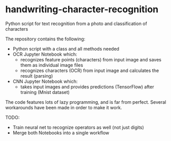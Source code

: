 # handwriting-character-recognition
Python script for text recognition from a photo and classification of characters

The repository contains the following:
- Python script with a class and all methods needed
- OCR Jupyter Notebook which:
  - recognizes feature points (characters) from input image and saves them as individual image files
  - recognizes characters (OCR) from input image and calculates the result (parsing)
- CNN Jupyter Notebook which:
  - takes input images and provides predictions (TensorFlow) after training (Mnist dataset)
  
The code features lots of lazy programming, and is far from perfect. Several workarounds have been made in order to make it work.

TODO:
  - Train neural net to recognize operators as well (not just digits)
  - Merge both Notebooks into a single workflow
